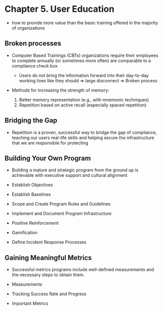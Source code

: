 # Chapter 5. User Education


- how to provide more value than the basic training offered in the majority of organizations
  
## Broken processes

- Computer Based Trainings (CBTs) organizations require their employees to complete annually (or sometimes more often) are comparable to a compliance check box
  - Users do not bring the information forward into their day-to-day working lives like they should => large disconnect => Broken process 
    
- Methods for increasing the strength of memory:
  1. Better memory representation (e.g., with mnemonic techniques)
  2. Repetition based on active recall (especially spaced repetition)

## Bridging the Gap

- Repetition is a proven, successful way to bridge the gap of compliance, teaching our users real-life skills and helping secure the infrastructure that we are responsible for protecting

## Building Your Own Program

- Building a mature and strategic program from the ground up is achievable with executive support and cultural alignment

- Establish Objectives
- Establish Baselines
- Scope and Create Program Rules and Guidelines
- Implement and Document Program Infrastructure
- Positive Reinforcement
- Gamification
- Define Incident Response Processes

## Gaining Meaningful Metrics

- Successful metrics programs include well-defined measurements and the necessary steps to obtain them.

- Measurements
- Tracking Success Rate and Progress
- Important Metrics